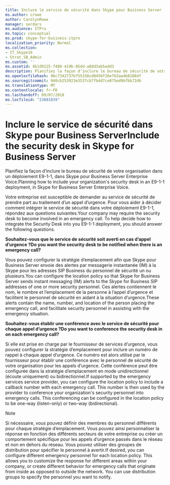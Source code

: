 ```yaml
---
title: Inclure le service de sécurité dans Skype pour Business Server
ms.author: crowe
author: CarolynRowe
manager: serdars
ms.audience: ITPro
ms.topic: conceptual
ms.prod: skype-for-business-itpro
localization_priority: Normal
ms.collection:
- IT_Skype16
- Strat_SB_Admin
ms.custom: ''
ms.assetid: 4b1d9125-7488-419b-85dd-a8dd3ab5add3
description: Planifiez la façon d’inclure le bureau de sécurité de votre organisation dans un déploiement E9-1-1, dans Skype pour Business Server Enterprise Voice.
ms.openlocfilehash: 96c7342737b755338cd8456f26e7b3aa4b82884f
ms.sourcegitcommit: 940cb253923e3537cb7fb4d7ce875ed9bfbb72db
ms.translationtype: MT
ms.contentlocale: fr-FR
ms.lasthandoff: 09/07/2018
ms.locfileid: "23881839"
---
```

# <a name="include-the-security-desk-in-skype-for-business-server"></a><span data-ttu-id="10b18-103">Inclure le service de sécurité dans Skype pour Business Server</span><span class="sxs-lookup"><span data-stu-id="10b18-103">Include the security desk in Skype for Business Server</span></span>
 
<span data-ttu-id="10b18-104">Planifiez la façon d’inclure le bureau de sécurité de votre organisation dans un déploiement E9-1-1, dans Skype pour Business Server Enterprise Voice.</span><span class="sxs-lookup"><span data-stu-id="10b18-104">Planning how to include your organization's security desk in an E9-1-1 deployment, in Skype for Business Server Enterprise Voice.</span></span>
  
<span data-ttu-id="10b18-p101">Votre entreprise est susceptible de demander au service de sécurité de prendre part au traitement d’un appel d’urgence. Pour vous aider à décider comment intégrer le service de sécurité dans votre déploiement E9-1-1, répondez aux questions suivantes.</span><span class="sxs-lookup"><span data-stu-id="10b18-p101">Your company may require the security desk to become involved in an emergency call. To help decide how to integrate the Security Desk into you E9-1-1 deployment, you should answer the following questions.</span></span>
  
<span data-ttu-id="10b18-107">**Souhaitez-vous que le service de sécurité soit averti en cas d’appel d’urgence ?**</span><span class="sxs-lookup"><span data-stu-id="10b18-107">**Do you want the security desk to be notified when there is an emergency call?**</span></span>
  
<span data-ttu-id="10b18-108">Vous pouvez configurer la stratégie d’emplacement afin que Skype pour Business Server envoie des alertes par messagerie instantanée (IM) à la Skype pour les adresses SIP Business du personnel de sécurité un ou plusieurs.</span><span class="sxs-lookup"><span data-stu-id="10b18-108">You can configure the location policy so that Skype for Business Server sends instant messaging (IM) alerts to the Skype for Business SIP addresses of one or more security personnel.</span></span> <span data-ttu-id="10b18-109">Ces alertes contiennent le nom, le nombre et l’emplacement de la personne à l’appel d’urgence et facilitent le personnel de sécurité en aidant à la situation d’urgence.</span><span class="sxs-lookup"><span data-stu-id="10b18-109">These alerts contain the name, number, and location of the person placing the emergency call, and facilitate security personnel in assisting with the emergency situation.</span></span>
    
<span data-ttu-id="10b18-110">**Souhaitez-vous établir une conférence avec le service de sécurité pour chaque appel d’urgence ?**</span><span class="sxs-lookup"><span data-stu-id="10b18-110">**Do you want to conference the security desk in on each emergency call?**</span></span>
  
<span data-ttu-id="10b18-p103">Si elle est prise en charge par le fournisseur de services d’urgence, vous pouvez configurer la stratégie d’emplacement pour inclure un numéro de rappel à chaque appel d’urgence. Ce numéro est alors utilisé par le fournisseur pour établir une conférence avec le personnel de sécurité de votre organisation pour les appels d’urgence. Cette conférence peut être configurée dans la stratégie d’emplacement en mode unidirectionnel (écoute uniquement) ou bidirectionnel.</span><span class="sxs-lookup"><span data-stu-id="10b18-p103">If supported by the emergency services service provider, you can configure the location policy to include a callback number with each emergency call. This number is then used by the provider to conference your organization's security personnel into emergency calls. This conferencing can be configured in the location policy to be one-way (listen-only) or two-way (bidirectional).</span></span>
    
> [!NOTE]
> <span data-ttu-id="10b18-p104">Si nécessaire, vous pouvez définir des membres du personnel différents pour chaque stratégie d’emplacement. Vous pouvez ainsi personnaliser la réponse en fonction des différents secteurs de votre entreprise ou créer un comportement spécifique pour les appels d’urgence passés dans le réseau et non en dehors du réseau. Vous pouvez utiliser des groupes de distribution pour spécifier le personnel à avertir.</span><span class="sxs-lookup"><span data-stu-id="10b18-p104">If desired, you can configure different emergency personnel for each location policy. This allows you to customize the response for different areas within your company, or create different behavior for emergency calls that originate from inside as opposed to outside the network. You can use distribution groups to specify the personnel you want to notify.</span></span> 
  

